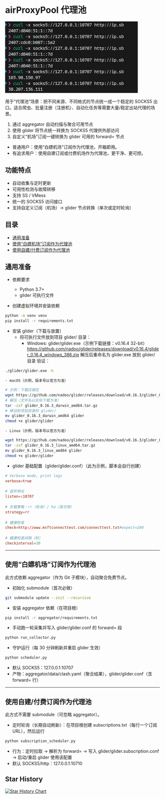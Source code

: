 # airProxyPool 代理池
![proxy_config](docs/images/use.png)


用于“代理池”场景：把不同来源、不同格式的节点统一成一个稳定的 SOCKS5 出口。适合爬虫、批量注册（注册机）、自动化任务等需要大量/稳定出站代理的场景。

1) 通过 aggregator 自动扫描与聚合可用节点
2) 使用 glider 将节点统一转换为 SOCKS5 代理供外部访问
3) 自定义“机场”订阅一键转换为 glider 可用的 forward= 节点

- 普通用户：使用“白嫖机场”订阅作为代理池，开箱即用。
- 有追求用户：使用自建订阅或付费机场作为代理池，更干净、更可控。

## 功能特点

- 自动收集与定时更新
- 可用性检测与故障转移
- 支持 SS / VMess
- 统一的 SOCKS5 访问接口
- 支持自定义订阅（机场）→ glider 节点转换（单次或定时轮询）

## 目录
- [通用准备](#通用准备)
- [使用“白嫖机场”订阅作为代理池](#建议小白使用白嫖机场订阅作为代理池)
- [使用自建/付费订阅作为代理池](#有追求使用自建付费订阅作为代理池)

## 通用准备

- 依赖要求
  - Python 3.7+
  - glider 可执行文件

- 创建虚拟环境并安装依赖
```bash
python -m venv venv
pip install -r requirements.txt
```

- 安装 glider（下载与放置）
  - 将可执行文件放到项目 glider/ 目录：
    - Windows: glider/glider.exe（示例下载链接：v0.16.4 32-bit）
      https://github.com/nadoo/glider/releases/download/v0.16.4/glider_0.16.4_windows_386.zip
      解压后重命名为 glider.exe 放到 glider/ 目录
      验证：
```bash
./glider/glider.exe -h
```
    - macOS（示例，版本号以官方为准）
```bash
# 示例：下载压缩包
wget https://github.com/nadoo/glider/releases/download/v0.16.3/glider_0.16.3_macos_amd64.tar.gz
# 解压（文件名以实际下载为准）
tar -zxf glider_0.16.3_darwin_amd64.tar.gz
# 移动到项目目录的 glider/
mv glider_0.16.3_darwin_amd64 glider
chmod +x glider/glider
```
    - Linux（示例，版本号以官方为准）
```bash
wget https://github.com/nadoo/glider/releases/download/v0.16.3/glider_0.16.3_linux_amd64.tar.gz
tar -zxf glider_0.16.3_linux_amd64.tar.gz
mv glider_0.16.3_linux_amd64 glider
chmod +x glider/glider
```
- glider 基础配置（glider/glider.conf）（此为示例，脚本会自行创建）
```conf
# Verbose mode, print logs
verbose=true

# 监听地址
listen=:10707

# 负载策略：rr（轮询）/ ha（高可用）
strategy=rr

# 健康检查
check=http://www.msftconnecttest.com/connecttest.txt#expect=200

# 健康检查间隔（秒）
checkinterval=30
```

---

## 使用“白嫖机场”订阅作为代理池

此方式依赖 aggregator（作为 Git 子模块），自动聚合免费节点。

- 初始化 submodule（首次必做）
```bash
git submodule update --init --recursive
```
- 安装 aggregator 依赖（在项目根）
```bash
pip install -r aggregator/requirements.txt
```
- 手动跑一轮采集并写入 glider/glider.conf 的 forward= 段
```bash
python run_collector.py
```
- 守护运行（每 30 分钟刷新并重启 glider 生效）
```bash
python scheduler.py
```
- 默认 SOCKS5：127.0.0.1:10707
- 产物：aggregator/data/clash.yaml（聚合结果），glider/glider.conf（含 forward= 行）


---

## 使用自建/付费订阅作为代理池

此方式不需要 submodule（可忽略 aggregator）。
- 定时轮询（长期自动刷新）：在项目根创建 subscriptions.txt（每行一个订阅 URL），然后运行
```bash
python subscription_scheduler.py
```
- 行为：定时拉取 → 解析为 forward= → 写入 glider/glider.subscription.conf → 启动/重启 glider 使用该配置
- 默认 SOCKS5/http：127.0.0.1:10710



## Star History

[![Star History Chart](https://api.star-history.com/svg?repos=dreammis/airProxyPool&type=Date)](https://star-history.com/#dreammis/airProxyPool&Date)
